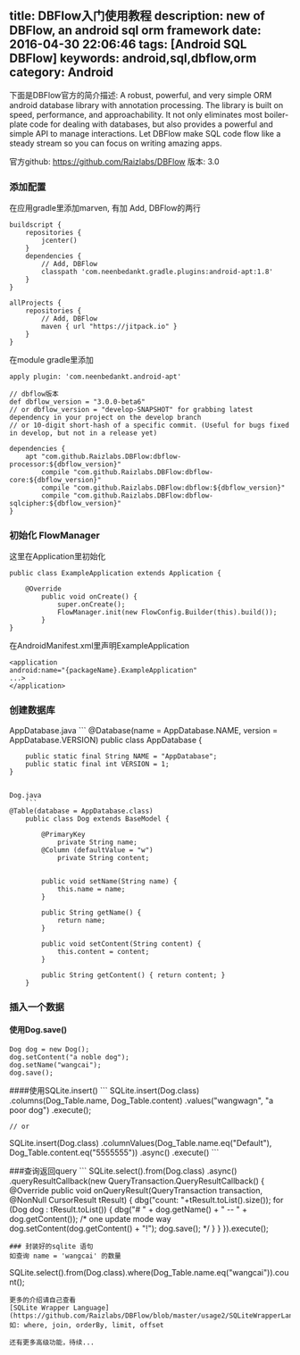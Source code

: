 title: DBFlow入门使用教程
description: new of DBFlow, an android sql orm framework
date: 2016-04-30 22:06:46
tags: [Android SQL DBFlow]
keywords: android,sql,dbflow,orm
category: Android
---
下面是DBFlow官方的简介描述:
A robust, powerful, and very simple ORM android database library with annotation processing.
The library is built on speed, performance, and approachability. It not only eliminates most boiler-plate code for dealing with databases, but also provides a powerful and simple API to manage interactions.
Let DBFlow make SQL code flow like a steady stream so you can focus on writing amazing apps.


官方github:  https://github.com/Raizlabs/DBFlow
版本: 3.0


### 添加配置
在应用gradle里添加marven, 有加 Add, DBFlow的两行
```
buildscript {
    repositories {
        jcenter()
    }
    dependencies {
        // Add, DBFlow
        classpath 'com.neenbedankt.gradle.plugins:android-apt:1.8'
    }
}

allProjects {
    repositories {
        // Add, DBFlow
        maven { url "https://jitpack.io" }
    }
}
```

在module gradle里添加
```
apply plugin: 'com.neenbedankt.android-apt'

// dbflow版本
def dbflow_version = "3.0.0-beta6"
// or dbflow_version = "develop-SNAPSHOT" for grabbing latest dependency in your project on the develop branch
// or 10-digit short-hash of a specific commit. (Useful for bugs fixed in develop, but not in a release yet)

dependencies {
    apt "com.github.Raizlabs.DBFlow:dbflow-processor:${dbflow_version}"
        compile "com.github.Raizlabs.DBFlow:dbflow-core:${dbflow_version}"
        compile "com.github.Raizlabs.DBFlow:dbflow:${dbflow_version}"
        compile "com.github.Raizlabs.DBFlow:dbflow-sqlcipher:${dbflow_version}"
}
```

### 初始化 FlowManager
这里在Application里初始化
``` 
public class ExampleApplication extends Application {

    @Override
        public void onCreate() {
            super.onCreate();
            FlowManager.init(new FlowConfig.Builder(this).build());
        }
}
```
在AndroidManifest.xml里声明ExampleApplication
```
<application
android:name="{packageName}.ExampleApplication"
...>
</application>
```

### 创建数据库
AppDatabase.java
    ```
@Database(name = AppDatabase.NAME, version = AppDatabase.VERSION)
    public class AppDatabase {

        public static final String NAME = "AppDatabase";
        public static final int VERSION = 1;
    }
```

Dog.java
    ```
@Table(database = AppDatabase.class)
    public class Dog extends BaseModel {

        @PrimaryKey
            private String name;
        @Column (defaultValue = "w")
            private String content;


        public void setName(String name) {
            this.name = name;
        }

        public String getName() {
            return name;
        }

        public void setContent(String content) {
            this.content = content;
        }

        public String getContent() { return content; }
    }
```

### 插入一个数据
#### 使用Dog.save()
```
Dog dog = new Dog();
dog.setContent("a noble dog");
dog.setName("wangcai");
dog.save();
```
####使用SQLite.insert()
    ```
    SQLite.insert(Dog.class)
.columns(Dog_Table.name, Dog_Table.content)
    .values("wangwagn", "a poor dog")
    .execute();

    // or 
SQLite.insert(Dog.class)
    .columnValues(Dog_Table.name.eq("Default"),
            Dog_Table.content.eq("5555555"))
    .async()
.execute()
    ```

###查询返回query
    ```
    SQLite.select().from(Dog.class)
.async()
    .queryResultCallback(new QueryTransaction.QueryResultCallback<Dog>() {
            @Override
            public void onQueryResult(QueryTransaction transaction,
                @NonNull CursorResult<Dog> tResult) {
            dbg("count: "+tResult.toList().size());
            for (Dog dog : tResult.toList()) {
            dbg("# " + dog.getName() + " -- " + dog.getContent());
            /* one update mode way
               dog.setContent(dog.getContent() + "!");
               dog.save();
             */
            }
            }
            }).execute();
```
### 封装好的sqlite 语句
如查询 name = 'wangcai' 的数量
```
SQLite.select().from(Dog.class).where(Dog_Table.name.eq("wangcai")).count();
```
更多的介绍请自己查看
[SQLite Wrapper Language](https://github.com/Raizlabs/DBFlow/blob/master/usage2/SQLiteWrapperLanguage.md)
如: where, join, orderBy, limit, offset

还有更多高级功能，待续...

